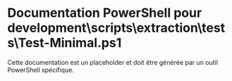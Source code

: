 # Documentation PowerShell pour development\scripts\extraction\tests\Test-Minimal.ps1

Cette documentation est un placeholder et doit être générée par un outil PowerShell spécifique.
